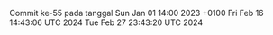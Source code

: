 Commit ke-55 pada tanggal Sun Jan 01 14:00 2023 +0100
Fri Feb 16 14:43:06 UTC 2024
Tue Feb 27 23:43:20 UTC 2024
